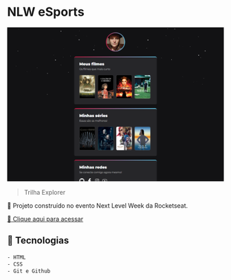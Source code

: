 # NLW eSports 

![preview](./img/preview.png)

> Trilha Explorer


🚀 Projeto construído no evento Next Level Week da Rocketseat.


[🔗 Clique aqui para acessar](https://xancalavera.github.io/nlw-esports-challenge/)



## 🔨 Tecnologias

    - HTML
    - CSS
    - Git e Github